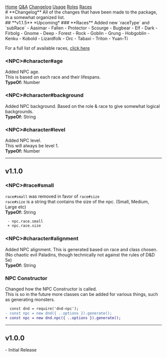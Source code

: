 <script defer src="./modules/functions.js"></script>
<title>D&D NPC</title>
<link rel="stylesheet" type="text/css" href="style.css">
<div class="topnav">
	<div class="topnav-centered">
		<a href="./index.html">Home</a>
		<a href="./qa.html">Q&A</a>
		<a href="./changelog.html">Changelog</a>
		<a href="./usage.html">Usage</a>
		<a href="./roleTypes.html">Roles</a>
		<a href="./raceTypes.html">Races</a>
	</div>
</div>
# **Changelog**
All of the changes that have been made to the package, in a somewhat organized list.<br>
## **v1.1.5** *Upcoming*
### **Races**
Added new `raceType` and `subRace`
- Aasimar
	- Fallen
	- Protector
	- Scourge
- Bugbear
- Elf
	- Dark
- Firbolg
- Gnome
	- Deep
	- Forest
	- Rock
- Goblin
- Grung
- Hobgoblin
- Kenku
- Kobold
- Lizardfolk
- Orc
- Tabaxi
- Triton
- Yuan-Ti<br>

For a full list of available races, [click here](./raceTypes.html)

### **\<NPC>#character#age**
Added NPC age.<br>
This is based on each race and their lifespans.<br>
**TypeOf:** Number

### **\<NPC>#character#background**
Added NPC background.
Based on the role & race to give somewhat logical backgrounds.<br>
**TypeOf:** String

### **\<NPC>#character#level**
Added NPC level.<br>
This will always be level 1.<br>
**TypeOf:** Number
<hr>

## **v1.1.0**
### **\<NPC>#race#small**
`race#small` was removed in favor of `race#size`<br>
`race#size` is a string that contains the size of the npc. (Small, Medium, Large etc)<br>
**TypeOf:** String

```diff
 - npc.race.small
 + npc.race.size
```

### **\<NPC>#character#alignment**
Added NPC alignment. This is generated based on race and class chosen.<br>
(No chaotic evil Paladins, though technically not against the rules of D&D 5e)<br>
**TypeOf:** String

### **NPC Constructor**
Changed how the NPC Constructor is called.<br>
This is so in the future more classes can be added for various things, such as generating monsters.

```diff
  const dnd = require('dnd-npc');
- const npc = new dnd({ ..options }).generate();
+ const npc = new dnd.npc({ ..options }).generate();
```

<hr>

## **v1.0.0**
\- Initial Release
